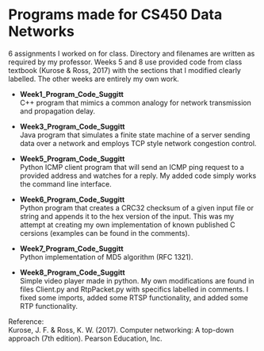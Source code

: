 # Programs made for CS450 Data Networks
6 assignments I worked on for class. Directory and filenames are written as required by my professor. Weeks 5 and 8 use provided code from class textbook (Kurose & Ross, 2017) with the sections that I modified clearly labelled. The other weeks are entirely my own work.

* **Week1_Program_Code_Suggitt**  
C++ program that mimics a common analogy for network transmission and propagation delay.

* **Week3_Program_Code_Suggitt**  
Java program that simulates a finite state machine of a server sending data over a network and employs TCP style network congestion control.

* **Week5_Program_Code_Suggitt**  
Python ICMP client program that will send an ICMP ping request to a provided address and watches for a reply. My added code simply works the command line interface.

* **Week6_Program_Code_Suggitt**  
Python program that creates a CRC32 checksum of a given input file or string and appends it to the hex version of the input. This was my attempt at creating my own implementation of known published C cersions (examples can be found in the comments).

* **Week7_Program_Code_Suggitt**  
Python implementation of MD5 algorithm (RFC 1321).

* **Week8_Program_Code_Suggitt**  
Simple video player made in python. My own modifications are found in files Client.py and RtpPacket.py with specifics labelled in comments. I fixed some imports, added some RTSP functionality, and added some RTP functionality.

Reference:  
Kurose, J. F. & Ross, K. W. (2017). Computer networking: A top-down approach (7th edition). Pearson Education, Inc.
